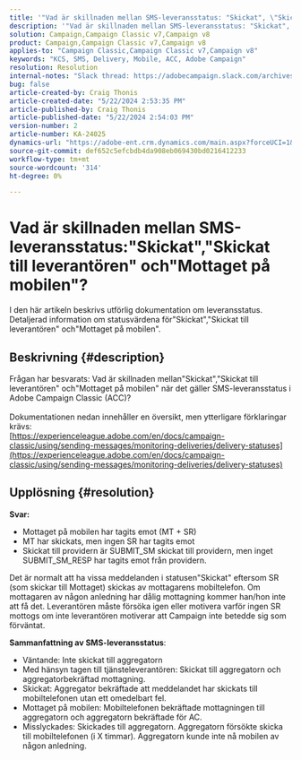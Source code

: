 ```yaml
---
title: '"Vad är skillnaden mellan SMS-leveransstatus: "Skickat", \"Skickat till leverantören\" och "Mottaget på mobilen"?"'
description: '"Vad är skillnaden mellan SMS-leveransstatus: "Skickat", \"Skickat till leverantören\" och "Mottaget på mobilen"?"'
solution: Campaign,Campaign Classic v7,Campaign v8
product: Campaign,Campaign Classic v7,Campaign v8
applies-to: "Campaign Classic,Campaign Classic v7,Campaign v8"
keywords: "KCS, SMS, Delivery, Mobile, ACC, Adobe Campaign"
resolution: Resolution
internal-notes: "Slack thread: https://adobecampaign.slack.com/archives/C05C0R93W07/p1711386392282549      Internal Wiki from R&D: https://wiki.corp.adobe.com/pages/viewpage.action?spaceKey=neolane&title=SMS+connector+protocol+and+settings"
bug: false
article-created-by: Craig Thonis
article-created-date: "5/22/2024 2:53:35 PM"
article-published-by: Craig Thonis
article-published-date: "5/22/2024 2:54:03 PM"
version-number: 2
article-number: KA-24025
dynamics-url: "https://adobe-ent.crm.dynamics.com/main.aspx?forceUCI=1&pagetype=entityrecord&etn=knowledgearticle&id=0109c00f-4b18-ef11-9f89-000d3a372703"
source-git-commit: def652c5efcbdb4da908eb069430bd0216412233
workflow-type: tm+mt
source-wordcount: '314'
ht-degree: 0%

---
```


# Vad är skillnaden mellan SMS-leveransstatus:&quot;Skickat&quot;,&quot;Skickat till leverantören&quot; och&quot;Mottaget på mobilen&quot;?


I den här artikeln beskrivs utförlig dokumentation om leveransstatus. Detaljerad information om statusvärdena för&quot;Skickat&quot;,&quot;Skickat till leverantören&quot; och&quot;Mottaget på mobilen&quot;.





## Beskrivning {#description}

Frågan har besvarats: Vad är skillnaden mellan&quot;Skickat&quot;,&quot;Skickat till leverantören&quot; och&quot;Mottaget på mobilen&quot; när det gäller SMS-leveransstatus i Adobe Campaign Classic (ACC)?<br> <br>Dokumentationen nedan innehåller en översikt, men ytterligare förklaringar krävs:<br>
[https://experienceleague.adobe.com/en/docs/campaign-classic/using/sending-messages/monitoring-deliveries/delivery-statuses](https://experienceleague.adobe.com/en/docs/campaign-classic/using/sending-messages/monitoring-deliveries/delivery-statuses)

## Upplösning {#resolution}


<b>Svar:</b>

- Mottaget på mobilen har tagits emot (MT + SR)
- MT har skickats, men ingen SR har tagits emot
- Skickat till providern är SUBMIT_SM skickat till providern, men inget SUBMIT_SM_RESP har tagits emot från providern.


Det är normalt att ha vissa meddelanden i statusen&quot;Skickat&quot; eftersom SR (som skickar till Mottaget) skickas av mottagarens mobiltelefon. Om mottagaren av någon anledning har dålig mottagning kommer han/hon inte att få det.
Leverantören måste försöka igen eller motivera varför ingen SR mottogs om inte leverantören motiverar att Campaign inte betedde sig som förväntat.

<b>Sammanfattning av SMS-leveransstatus</b>:

- Väntande: Inte skickat till aggregatorn
- Med hänsyn tagen till tjänsteleverantören: Skickat till aggregatorn och aggregatorbekräftad mottagning.
- Skickat: Aggregator bekräftade att meddelandet har skickats till mobiltelefonen utan ett omedelbart fel.
- Mottaget på mobilen: Mobiltelefonen bekräftade mottagningen till aggregatorn och aggregatorn bekräftade för AC.
- Misslyckades: Skickades till aggregatorn. Aggregatorn försökte skicka till mobiltelefonen (i X timmar). Aggregatorn kunde inte nå mobilen av någon anledning.

